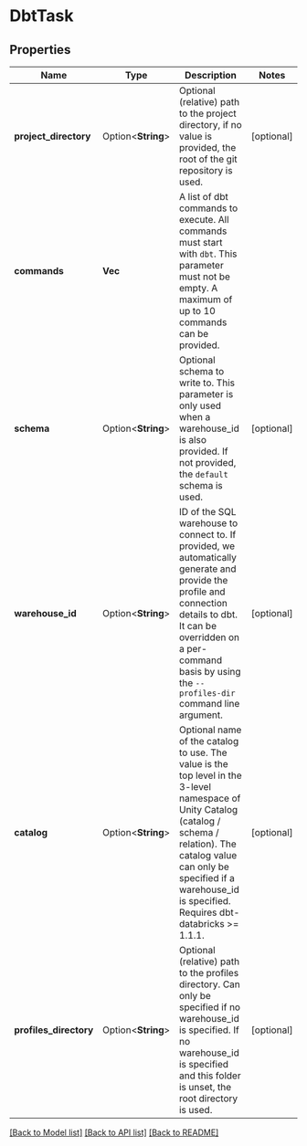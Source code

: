 # DbtTask

## Properties

Name | Type | Description | Notes
------------ | ------------- | ------------- | -------------
**project_directory** | Option<**String**> | Optional (relative) path to the project directory, if no value is provided, the root of the git repository is used. | [optional]
**commands** | **Vec<String>** | A list of dbt commands to execute. All commands must start with `dbt`. This parameter must not be empty. A maximum of up to 10 commands can be provided. | 
**schema** | Option<**String**> | Optional schema to write to. This parameter is only used when a warehouse_id is also provided. If not provided, the `default` schema is used. | [optional]
**warehouse_id** | Option<**String**> | ID of the SQL warehouse to connect to. If provided, we automatically generate and provide the profile and connection details to dbt. It can be overridden on a per-command basis by using the `--profiles-dir` command line argument. | [optional]
**catalog** | Option<**String**> | Optional name of the catalog to use. The value is the top level in the 3-level namespace of Unity Catalog (catalog / schema / relation). The catalog value can only be specified if a warehouse_id is specified. Requires dbt-databricks >= 1.1.1. | [optional]
**profiles_directory** | Option<**String**> | Optional (relative) path to the profiles directory. Can only be specified if no warehouse_id is specified. If no warehouse_id is specified and this folder is unset, the root directory is used. | [optional]

[[Back to Model list]](../README.md#documentation-for-models) [[Back to API list]](../README.md#documentation-for-api-endpoints) [[Back to README]](../README.md)



